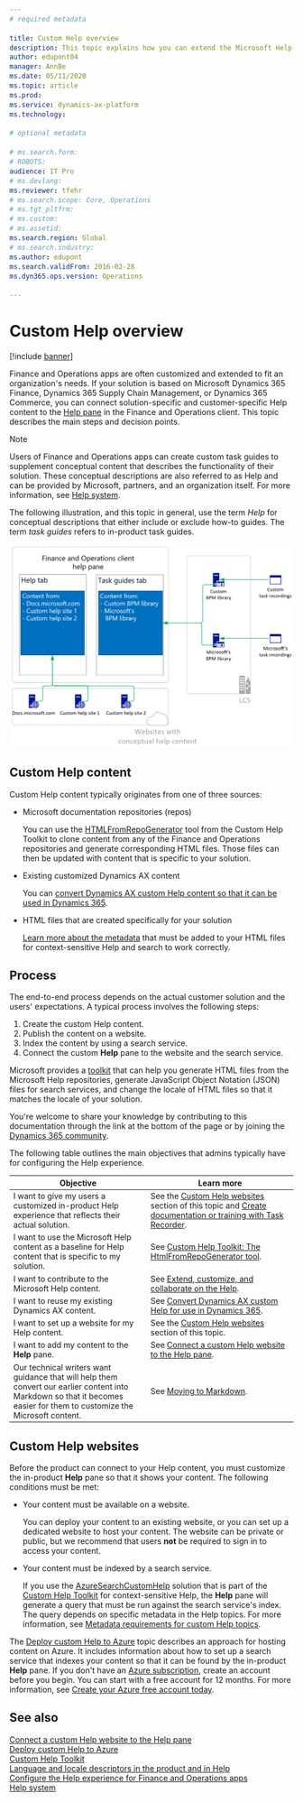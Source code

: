 ```yaml
---
# required metadata

title: Custom Help overview
description: This topic explains how you can extend the Microsoft Help system so that it reflects your solution and then connect your content to the Help pane. 
author: edupont04
manager: AnnBe
ms.date: 05/11/2020
ms.topic: article
ms.prod: 
ms.service: dynamics-ax-platform
ms.technology: 

# optional metadata

# ms.search.form: 
# ROBOTS: 
audience: IT Pro
# ms.devlang: 
ms.reviewer: tfehr
# ms.search.scope: Core, Operations
# ms.tgt_pltfrm: 
# ms.custom: 
# ms.assetid: 
ms.search.region: Global
# ms.search.industry: 
ms.author: edupont
ms.search.validFrom: 2016-02-28
ms.dyn365.ops.version: Operations

---
```


# Custom Help overview

[!include [banner](../includes/banner.md)]

Finance and Operations apps are often customized and extended to fit an organization's needs. If your solution is based on Microsoft Dynamics 365 Finance, Dynamics 365 Supply Chain Management, or Dynamics 365 Commerce, you can connect solution-specific and customer-specific Help content to the [Help pane](../../fin-ops/get-started/help-overview.md#in-product-help) in the Finance and Operations client. This topic describes the main steps and decision points.

> [!NOTE]
> Users of Finance and Operations apps can create custom task guides to supplement conceptual content that describes the functionality of their solution. These conceptual descriptions are also referred to as Help and can be provided by Microsoft, partners, and an organization itself. For more information, see [Help system](../../fin-ops/get-started/help-overview.md).

The following illustration, and this topic in general, use the term *Help* for conceptual descriptions that either include or exclude how-to guides. The term *task guides* refers to in-product task guides.

![Customized Help solution and the Help pane](../../fin-ops/get-started/media/help-architecture.png)

## Custom Help content

Custom Help content typically originates from one of three sources:

- Microsoft documentation repositories (repos)

    You can use the [HTMLFromRepoGenerator](custom-help-toolkit-HtmlFromRepoGenerator.md) tool from the Custom Help Toolkit to clone content from any of the Finance and Operations repositories and generate corresponding HTML files. Those files can then be updated with content that is specific to your solution.

- Existing customized Dynamics AX content

    You can [convert Dynamics AX custom Help content so that it can be used in Dynamics 365](migrate-dynamicsax2012.md).

- HTML files that are created specifically for your solution

    [Learn more about the metadata](preparing-content.md#metadata) that must be added to your HTML files for context-sensitive Help and search to work correctly.

## Process

The end-to-end process depends on the actual customer solution and the users' expectations. A typical process involves the following steps:

1. Create the custom Help content.
2. Publish the content on a website.
3. Index the content by using a search service.
4. Connect the custom **Help** pane to the website and the search service.

Microsoft provides a [toolkit](custom-help-toolkit.md) that can help you generate HTML files from the Microsoft Help repositories, generate JavaScript Object Notation (JSON) files for search services, and change the locale of HTML files so that it matches the locale of your solution.

You're welcome to share your knowledge by contributing to this documentation through the link at the bottom of the page or by joining the [Dynamics 365 community](https://community.dynamics.com/).

The following table outlines the main objectives that admins typically have for configuring the Help experience.

| Objective | Learn more |
|-----------|------------|
| I want to give my users a customized in-product Help experience that reflects their actual solution. | See the [Custom Help websites](#custom-help-sites) section of this topic and [Create documentation or training with Task Recorder](../user-interface/task-recorder-training-docs.md). |
| I want to use the Microsoft Help content as a baseline for Help content that is specific to my solution. | See [Custom Help Toolkit: The HtmlFromRepoGenerator tool](custom-help-toolkit-HtmlFromRepoGenerator.md). |
| I want to contribute to the Microsoft Help content. | See [Extend, customize, and collaborate on the Help](contributor-guide.md). |
| I want to reuse my existing Dynamics AX content. | See [Convert Dynamics AX custom Help for use in Dynamics 365](migrate-dynamicsax2012.md). |
| I want to set up a website for my Help content. | See the [Custom Help websites](#custom-help-sites) section of this topic. |
| I want to add my content to the **Help** pane. | See [Connect a custom Help website to the Help pane](connect-help-pane.md). |
| Our technical writers want guidance that will help them convert our earlier content into Markdown so that it becomes easier for them to customize the Microsoft content. | See [Moving to Markdown](migrate-dynamicsax2012.md#moving-to-markdown). |

## <a name="custom-help-sites"></a>Custom Help websites

Before the product can connect to your Help content, you must customize the in-product **Help** pane so that it shows your content. The following conditions must be met:

- Your content must be available on a website.

    You can deploy your content to an existing website, or you can set up a dedicated website to host your content. The website can be private or public, but we recommend that users **not** be required to sign in to access your content.

- Your content must be indexed by a search service.

    If you use the [AzureSearchCustomHelp](walkthrough-help-azure.md) solution that is part of the [Custom Help Toolkit](custom-help-toolkit.md) for context-sensitive Help, the **Help** pane will generate a query that must be run against the search service's index. The query depends on specific metadata in the Help topics. For more information, see [Metadata requirements for custom Help topics](preparing-content.md#metadata).

The [Deploy custom Help to Azure](walkthrough-help-azure.md) topic describes an approach for hosting content on Azure. It includes information about how to set up a search service that indexes your content so that it can be found by the in-product **Help** pane. If you don't have an [Azure subscription](/azure/guides/developer/azure-developer-guide#understanding-accounts-subscriptions-and-billing), create an account before you begin. You can start with a free account for 12 months. For more information, see [Create your Azure free account today](https://azure.microsoft.com/free/).

## See also

[Connect a custom Help website to the Help pane](connect-help-pane.md)  
[Deploy custom Help to Azure](walkthrough-help-azure.md)  
[Custom Help Toolkit](custom-help-toolkit.md)  
[Language and locale descriptors in the product and in Help](language-locale.md)  
[Configure the Help experience for Finance and Operations apps](../../fin-ops/get-started/help-connect.md)  
[Help system](../../fin-ops/get-started/help-overview.md)

